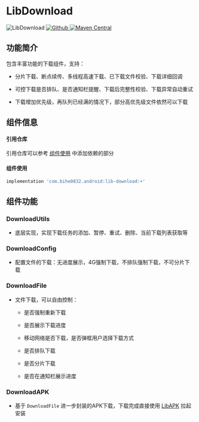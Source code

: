 # LibDownload

![LibDownload](https://img.shields.io/badge/AndroidAppFactory-LibDownload-brightgreen)
[ ![Github](https://img.shields.io/badge/Github-LibDownload-brightgreen?style=social) ](https://github.com/bihe0832/AndroidAppFactory/tree/master/LibDownload)
[ ![Maven Central](https://img.shields.io/maven-central/v/com.bihe0832.android/lib-download) ](https://search.maven.org/artifact/com.bihe0832.android/lib-download)

## 功能简介

包含丰富功能的下载组件，支持：

- 分片下载、断点续传、多线程高速下载、已下载文件校验、下载详细回调

- 可控下载是否排队、是否通知栏提醒、下载后完整性校验、下载异常自动重试

- 下载增加优先级，再队列已经满的情况下，部分高优先级文件依然可以下载

## 组件信息

#### 引用仓库

引用仓库可以参考 [组件使用](./../start.md) 中添加依赖的部分

#### 组件使用

```groovy
implementation 'com.bihe0832.android:lib-download:+'
```

## 组件功能

### DownloadUtils

- 底层实现，实现下载任务的添加、暂停、重试、删除、当前下载列表获取等

### DownloadConfig

- 配置文件的下载：无进度展示，4G强制下载，不排队强制下载，不可分片下载

### DownloadFile

- 文件下载，可以自由控制：

    - 是否强制重新下载

    - 是否展示下载进度

    - 移动网络是否下载，是否弹框用户选择下载方式

    - 是否排队下载

    - 是否分片下载

    - 是否在通知栏展示进度

### DownloadAPK

- 基于 `DownloadFile` 进一步封装的APK下载，下载完成直接使用 [LibAPK](./lib-install.md) 拉起安装
